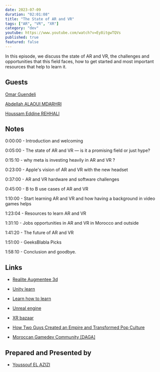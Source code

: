 ```yaml
---
date: 2023-07-09
duration: "02:01:08"
title: "The State of AR and VR"
tags: ["AR", "VR", "XR"]
category: "dev"
youtube: https://www.youtube.com/watch?v=Ey8itgwTQVs
published: true
featured: false
---
```


In this episode, we discuss the state of AR and VR, the challenges and opportunities that this field faces, how to get started and most important resources that help to learn it.

## Guests

[Omar Guendeli](https://www.linkedin.com/in/omar-guendeli-70a57862)

[Abdellah ALAOUI MDARHRI](https://www.linkedin.com/in/abdellah-alaoui-mdarhri-45456734/)

[Houssam Eddine REHHALI](https://www.linkedin.com/in/houssam-eddine-rehhali/)

## Notes

0:00:00 - Introduction and welcoming

0:05:00 - The state of AR and VR — is it a promising field or just hype?

0:15:10 - why meta is investing heavily in AR and VR ?

0:23:00 - Apple's vision of AR and VR with the new headset

0:37:00 - AR and VR hardware and software challenges

0:45:00 - B to B use cases of AR and VR

1:10:00 - Start learning AR and VR and how having a background in video games helps

1:23:04 - Resources to learn AR and VR

1:31:10 - Jobs opportunities in AR and VR in Morocco and outside

1:41:20 - The future of AR and VR

1:51:00 - GeeksBlabla Picks

1:58:10 - Conclusion and goodbye.

## Links

- [Realite Augmentee 3d](https://simplon.co/formation/developpeur-euse-realite-virtuelle-realite-augmentee-3d-temps-reel/990)

- [Unity learn](https://learn.unity.com/)

- [Learn how to learn](https://geeksblabla.community/blablas/learning-how-to-learn)

- [Unreal engine](https://ue4resources.com/)

- [XR bazaar](https://xrbazaar.co/)

- [How Two Guys Created an Empire and Transformed Pop Culture](https://www.amazon.com/Masters-Doom-Created-Transformed-Culture/dp/0812972155)

- [Moroccan Gamedev Community [DAGA]](https://www.facebook.com/groups/670735856666271/?_rdc=2&_rdr)

## Prepared and Presented by

- [Youssouf EL AZIZI](https://elazizi.com)
